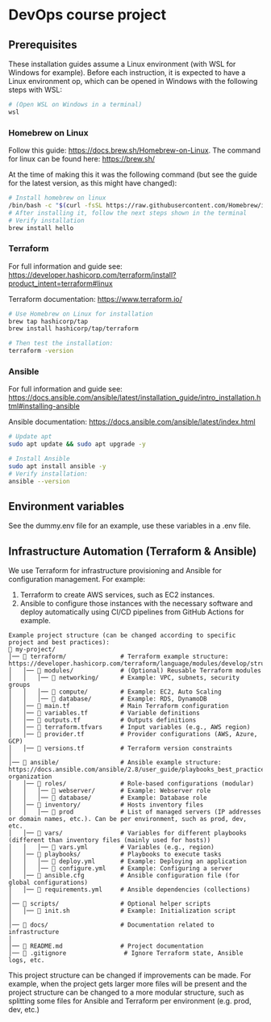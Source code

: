 # DevOps course project

## Prerequisites
These installation guides assume a Linux environment (with WSL for Windows for example). Before each instruction, it is expected to have a Linux environment op, which can be opened in Windows with the following steps with WSL:
```sh
# (Open WSL on Windows in a terminal)
wsl 
```

### Homebrew on Linux
Follow this guide: https://docs.brew.sh/Homebrew-on-Linux. The command for linux can be found here: https://brew.sh/

At the time of making this it was the following command (but see the guide for the latest version, as this might have changed):
```sh
# Install homebrew on linux
/bin/bash -c "$(curl -fsSL https://raw.githubusercontent.com/Homebrew/install/HEAD/install.sh)"
# After installing it, follow the next steps shown in the terminal
# Verify installation 
brew install hello
```

### Terraform
For full information and guide see: https://developer.hashicorp.com/terraform/install?product_intent=terraform#linux 

Terraform documentation: https://www.terraform.io/

```sh
# Use Homebrew on Linux for installation
brew tap hashicorp/tap
brew install hashicorp/tap/terraform

# Then test the installation:
terraform -version
``` 

### Ansible
For full information and guide see: https://docs.ansible.com/ansible/latest/installation_guide/intro_installation.html#installing-ansible 

Ansible documentation: https://docs.ansible.com/ansible/latest/index.html

```sh
# Update apt
sudo apt update && sudo apt upgrade -y

# Install Ansible
sudo apt install ansible -y
# Verify installation:
ansible --version
```

## Environment variables
See the dummy.env file for an example, use these variables in a .env file.


## Infrastructure Automation (Terraform & Ansible)
We use Terraform for infrastructure provisioning and Ansible for configuration management. For example:
1. Terraform to create AWS services, such as EC2 instances.
2. Ansible to configure those instances with the necessary software and deploy automatically using CI/CD pipelines from GitHub Actions for example.
```
Example project structure (can be changed according to specific project and best practices):
📂 my-project/
│── 📂 terraform/               # Terraform example structure: https://developer.hashicorp.com/terraform/language/modules/develop/structure
│   │── 📂 modules/             # (Optional) Reusable Terraform modules
│   │   │── 📂 networking/      # Example: VPC, subnets, security groups
│   │   │── 📂 compute/         # Example: EC2, Auto Scaling
│   │   │── 📂 database/        # Example: RDS, DynamoDB
│   │── 📄 main.tf              # Main Terraform configuration
│   │── 📄 variables.tf         # Variable definitions
│   │── 📄 outputs.tf           # Outputs definitions
│   │── 📄 terraform.tfvars     # Input variables (e.g., AWS region)
│   │── 📄 provider.tf          # Provider configurations (AWS, Azure, GCP)
│   │── 📄 versions.tf          # Terraform version constraints
│
│── 📂 ansible/                 # Ansible example structure: https://docs.ansible.com/ansible/2.8/user_guide/playbooks_best_practices.html#content-organization
│   │── 📂 roles/               # Role-based configurations (modular)
│   │   │── 📂 webserver/       # Example: Webserver role
│   │   │── 📂 database/        # Example: Database role
│   │── 📂 inventory/           # Hosts inventory files
│   │   │── 📄 prod             # List of managed servers (IP addresses or domain names, etc.). Can be per environment, such as prod, dev, etc.
│   │── 📂 vars/                # Variables for different playbooks (different than inventory files (mainly used for hosts))
│   │   │── 📄 vars.yml         # Variables (e.g., region)
│   │── 📂 playbooks/           # Playbooks to execute tasks
│   │   │── 📄 deploy.yml       # Example: Deploying an application
│   │   │── 📄 configure.yml    # Example: Configuring a server
│   │── 📄 ansible.cfg          # Ansible configuration file (for global configurations)
│   │── 📄 requirements.yml     # Ansible dependencies (collections)
│
│── 📂 scripts/                 # Optional helper scripts
│   │── 📄 init.sh              # Example: Initialization script
│
│── 📂 docs/                    # Documentation related to infrastructure
│
│── 📄 README.md                # Project documentation
│── 📄 .gitignore                # Ignore Terraform state, Ansible logs, etc.
```
This project structure can be changed if improvements can be made. For example, when the project gets larger more files will be present and the project structure can be changed to a more modular structure, such as splitting some files for Ansible and Terraform per environment (e.g. prod, dev, etc.)